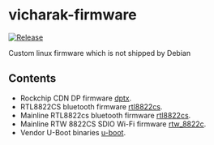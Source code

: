 # vicharak-firmware

[![Release](https://github.com/vicharak-in/vicharak-firmware/actions/workflows/release.yml/badge.svg)](https://github.com/vicharak-in/vicharak-firmware/actions/workflows/release.yml)

Custom linux firmware which is not shipped by Debian

## Contents
- Rockchip CDN DP firmware [dptx](firmware/rockchip).
- RTL8822CS bluetooth firmware [rtl8822cs](firmware/rtlbt).
- Mainline RTL8822cs bluetooth firmware [rtl8822cs](firmware/rtl_bt).
- Mainline RTW 8822CS SDIO Wi-Fi firmware [rtw_8822c](firmware/rtw88).
- Vendor U-Boot binaries [u-boot](u-boot/rk3399-vaaman/).
